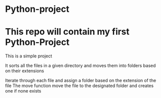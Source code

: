 # Python-project
# This repo will contain my first Python-Project

This is a simple project


It sorts all the files in a given directory and moves  them into folders based on their extensions


Iterate through each file and assign a folder based on the extension of the file
The move function move the file to the designated folder and creates one if none exists

